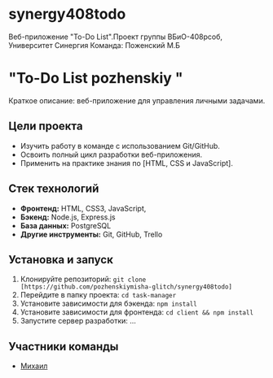 # synergy408todo
Веб-приложение "To-Do List".Проект группы ВБиО-408рсоб, Университет Синергия  Команда:  Поженский М.Б
# "To-Do List pozhenskiy "

Краткое описание: веб-приложение для управления личными задачами.

## Цели проекта

*   Изучить работу в команде с использованием Git/GitHub.
*   Освоить полный цикл разработки веб-приложения.
*   Применить на практике знания по [HTML, CSS и JavaScript].

## Стек технологий

*   **Фронтенд:** HTML, CSS3, JavaScript,
*   **Бэкенд:** Node.js, Express.js
*   **База данных:** PostgreSQL
*   **Другие инструменты:** Git, GitHub, Trello

## Установка и запуск

1.  Клонируйте репозиторий: `git clone [https://github.com/pozhenskiymisha-glitch/synergy408todo]`
2.  Перейдите в папку проекта: `cd task-manager`
3.  Установите зависимости для бэкенда: `npm install`
4.  Установите зависимости для фронтенда: `cd client && npm install`
5.  Запустите сервер разработки: ...

## Участники команды

*   [Михаил](https://github.com/pozhenskiymisha-glitch)
  
